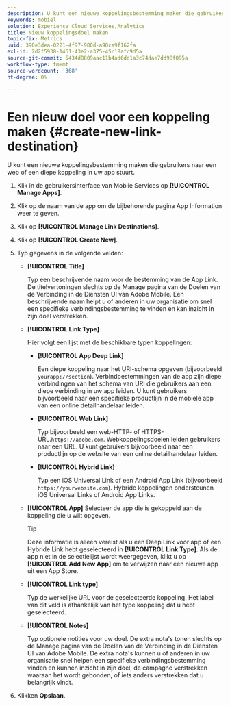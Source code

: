 ```yaml
---
description: U kunt een nieuwe koppelingsbestemming maken die gebruikers naar een web of een diepe koppeling in uw app stuurt.
keywords: mobiel
solution: Experience Cloud Services,Analytics
title: Nieuw koppelingsdoel maken
topic-fix: Metrics
uuid: 390e3dea-0221-4f97-980d-a90ca9f162fa
exl-id: 2d2f5938-1461-43e2-a375-45c18afc9d5a
source-git-commit: 5434d8809aac11b4ad6dd1a3c74dae7dd98f095a
workflow-type: tm+mt
source-wordcount: '368'
ht-degree: 0%

---
```


# Een nieuw doel voor een koppeling maken {#create-new-link-destination}

U kunt een nieuwe koppelingsbestemming maken die gebruikers naar een web of een diepe koppeling in uw app stuurt.

1. Klik in de gebruikersinterface van Mobile Services op **[!UICONTROL Manage Apps]**.
1. Klik op de naam van de app om de bijbehorende pagina App Information weer te geven.
1. Klik op **[!UICONTROL Manage Link Destinations]**.
1. Klik op **[!UICONTROL Create New]**.
1. Typ gegevens in de volgende velden:
   * **[!UICONTROL Title]**

      Typ een beschrijvende naam voor de bestemming van de App Link. De titelvertoningen slechts op de Manage pagina van de Doelen van de Verbinding in de Diensten UI van Adobe Mobile. Een beschrijvende naam helpt u of anderen in uw organisatie om snel een specifieke verbindingsbestemming te vinden en kan inzicht in zijn doel verstrekken.

   * **[!UICONTROL Link Type]**

      Hier volgt een lijst met de beschikbare typen koppelingen:

      * **[!UICONTROL App Deep Link]**

         Een diepe koppeling naar het URI-schema opgeven (bijvoorbeeld `yourapp://section`). Verbindbestemmingen van de app zijn diepe verbindingen van het schema van URI die gebruikers aan een diepe verbinding in uw app leiden. U kunt gebruikers bijvoorbeeld naar een specifieke productlijn in de mobiele app van een online detailhandelaar leiden.

      * **[!UICONTROL Web Link]**

         Typ bijvoorbeeld een web-HTTP- of HTTPS-URL.`https://adobe.com`. Webkoppelingsdoelen leiden gebruikers naar een URL. U kunt gebruikers bijvoorbeeld naar een productlijn op de website van een online detailhandelaar leiden.

      * **[!UICONTROL Hybrid Link]**

         Typ een iOS Universal Link of een Android App Link (bijvoorbeeld `https://yourwebsite.com`). Hybride koppelingen ondersteunen iOS Universal Links of Android App Links.
   * **[!UICONTROL App]**
Selecteer de app die is gekoppeld aan de koppeling die u wilt opgeven.

      >[!TIP]
      >
      >Deze informatie is alleen vereist als u een Deep Link voor app of een Hybride Link hebt geselecteerd in **[!UICONTROL Link Type]**. Als de app niet in de selectielijst wordt weergegeven, klikt u op **[!UICONTROL Add New App]** om te verwijzen naar een nieuwe app uit een App Store.

   * **[!UICONTROL Link type]**

      Typ de werkelijke URL voor de geselecteerde koppeling. Het label van dit veld is afhankelijk van het type koppeling dat u hebt geselecteerd.

   * **[!UICONTROL Notes]**

      Typ optionele notities voor uw doel. De extra nota&#39;s tonen slechts op de Manage pagina van de Doelen van de Verbinding in de Diensten UI van Adobe Mobile. De extra nota&#39;s kunnen u of anderen in uw organisatie snel helpen een specifieke verbindingsbestemming vinden en kunnen inzicht in zijn doel, de campagne verstrekken waaraan het wordt gebonden, of iets anders verstrekken dat u belangrijk vindt.


1. Klikken **Opslaan**.
